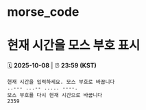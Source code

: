 # morse_code
# 현재 시간을 모스 부호 표시
<!-- MORSE_TIME_START -->
🗓️ **2025-10-08** | ⏰ **23:59 (KST)**

```
현재 시간을 입력하세요. 모스 부호로 바꿉니다
..--- ...-- ..... ----.
모스 부호를 다시 현재 시간으로 바꿉니다
2359
```
<!-- MORSE_TIME_END -->
